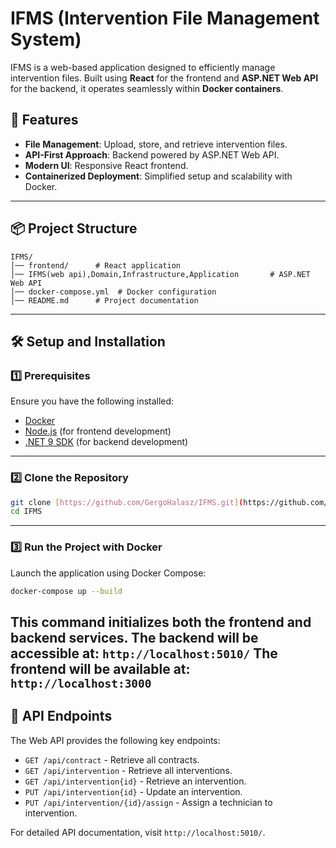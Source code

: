 # IFMS (Intervention File Management System)

IFMS is a web-based application designed to efficiently manage intervention files. Built using **React** for the frontend and **ASP.NET Web API** for the backend, it operates seamlessly within **Docker containers**.

## 🚀 Features
- **File Management**: Upload, store, and retrieve intervention files.
- **API-First Approach**: Backend powered by ASP.NET Web API.
- **Modern UI**: Responsive React frontend.
- **Containerized Deployment**: Simplified setup and scalability with Docker.

---

## 📦 Project Structure
```
IFMS/
│── frontend/      # React application
│── IFMS(web api),Domain,Infrastructure,Application       # ASP.NET Web API
│── docker-compose.yml  # Docker configuration
│── README.md      # Project documentation
```

---

## 🛠️ Setup and Installation

### 1️⃣ Prerequisites
Ensure you have the following installed:
- [Docker](https://www.docker.com/get-started)
- [Node.js](https://nodejs.org/) (for frontend development)
- [.NET 9 SDK](https://dotnet.microsoft.com/) (for backend development)

---

### 2️⃣ Clone the Repository
```sh
git clone [https://github.com/GergoHalasz/IFMS.git](https://github.com/GergoHalasz/IFMS.git)
cd IFMS
```

---

### 3️⃣ Run the Project with Docker
Launch the application using Docker Compose:
```sh
docker-compose up --build
```
This command initializes both the frontend and backend services.
The backend will be accessible at: `http://localhost:5010/`
The frontend will be available at: `http://localhost:3000`
---

## 📄 API Endpoints
The Web API provides the following key endpoints:
- `GET /api/contract` - Retrieve all contracts.
- `GET /api/intervention` - Retrieve all interventions.
- `GET /api/intervention{id}` - Retrieve an intervention.
- `PUT /api/intervention{id}` - Update an intervention.
- `PUT /api/intervention/{id}/assign` - Assign a technician to intervention.

For detailed API documentation, visit `http://localhost:5010/`.
